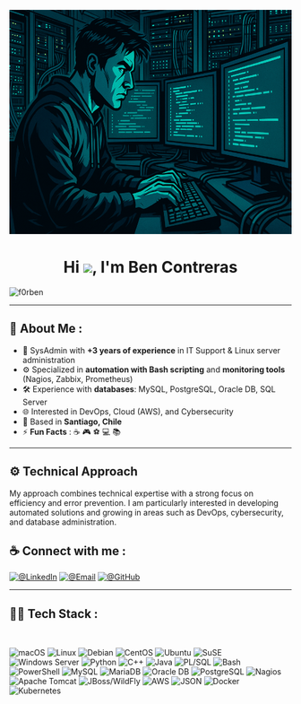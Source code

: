 <p align="center">
  <img src="Imagen.png" alt="GitHub Banner" width="800" height="400" />
</p>

<h1 align="center">Hi <img src="https://media.giphy.com/media/hvRJCLFzcasrR4ia7z/giphy.gif" width="35">, I'm Ben Contreras</h1>
<img src="https://komarev.com/ghpvc/?username=f0rben" alt="f0rben" />

---

## 🚀 About Me :

- 🏢 SysAdmin with **+3 years of experience** in IT Support & Linux server administration  
- ⚙️ Specialized in **automation with Bash scripting** and **monitoring tools** (Nagios, Zabbix, Prometheus)  
- 🛠 Experience with **databases**: MySQL, PostgreSQL, Oracle DB, SQL Server  
- 🌐 Interested in DevOps, Cloud (AWS), and Cybersecurity  
- 📍 Based in **Santiago, Chile**  
- ⚡ **Fun Facts** : ☕ 🎮 ⚽ 💻 📚  

---

## ⚙️ Technical Approach

My approach combines technical expertise with a strong focus on efficiency and error prevention. I am particularly interested in developing automated solutions and growing in areas such as DevOps, cybersecurity, and database administration.

## ☕ Connect with me :

[![@LinkedIn](https://img.icons8.com/fluency/48/000000/linkedin.png "@LinkedIn")](https://www.linkedin.com/in/bcontreras-chl/) 
[![@Email](https://img.icons8.com/fluency/48/000000/apple-mail.png "@Email")](mailto:ben.contreras.ep@gmail.com) 
[![@GitHub](https://img.icons8.com/ios-filled/50/000000/github.png "@GitHub")](https://github.com/f0rben)

---

## 🧑‍💻 Tech Stack :
<br>
<p align="center">
  
![macOS](https://img.shields.io/badge/macOS-000000?logo=apple&logoColor=white)
![Linux](https://img.shields.io/badge/Linux-FCC624?logo=linux&logoColor=black)
![Debian](https://img.shields.io/badge/Debian-A81D33?logo=debian&logoColor=white)
![CentOS](https://img.shields.io/badge/CentOS-262577?logo=centos&logoColor=white)
![Ubuntu](https://img.shields.io/badge/Ubuntu-E95420?logo=ubuntu&logoColor=white)
![SuSE](https://img.shields.io/badge/openSUSE-73BA25?logo=opensuse&logoColor=white)
![Windows Server](https://img.shields.io/badge/Windows_Server-0078D6?logo=windows&logoColor=white)
![Python](https://img.shields.io/badge/Python-3776AB?logo=python&logoColor=white)
![C++](https://img.shields.io/badge/C++-00599C?logo=cplusplus&logoColor=white)
![Java](https://img.shields.io/badge/Java-007396?logo=java&logoColor=white)
![PL/SQL](https://img.shields.io/badge/PL%2FSQL-F80000?logo=oracle&logoColor=white)
![Bash](https://img.shields.io/badge/Bash-4EAA25?logo=gnubash&logoColor=white)
![PowerShell](https://img.shields.io/badge/PowerShell-5391FE?logo=powershell&logoColor=white)
![MySQL](https://img.shields.io/badge/MySQL-4479A1?logo=mysql&logoColor=white)
![MariaDB](https://img.shields.io/badge/MariaDB-003545?logo=mariadb&logoColor=white)
![Oracle DB](https://img.shields.io/badge/Oracle_DB-F80000?logo=oracle&logoColor=white)
![PostgreSQL](https://img.shields.io/badge/PostgreSQL-336791?logo=postgresql&logoColor=white)
![Nagios](https://img.shields.io/badge/Nagios-000000?logo=nagios&logoColor=white)
![Apache Tomcat](https://img.shields.io/badge/Tomcat-F8DC75?logo=apachetomcat&logoColor=black)
![JBoss/WildFly](https://img.shields.io/badge/JBoss%2FWildFly-CC0000?logo=redhat&logoColor=white)
![AWS](https://img.shields.io/badge/AWS-232F3E?logo=amazonaws&logoColor=white)
![JSON](https://img.shields.io/badge/JSON-000000?logo=json&logoColor=white)
![Docker](https://img.shields.io/badge/Docker-2496ED?logo=docker&logoColor=white)
![Kubernetes](https://img.shields.io/badge/Kubernetes-326CE5?logo=kubernetes&logoColor=white)

</p>

